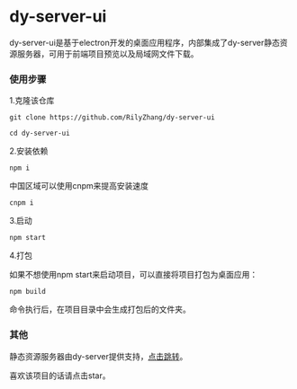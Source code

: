 # dy-server-ui

dy-server-ui是基于electron开发的桌面应用程序，内部集成了dy-server静态资源服务器，可用于前端项目预览以及局域网文件下载。

### 使用步骤

1.克隆该仓库
```
git clone https://github.com/RilyZhang/dy-server-ui

cd dy-server-ui
```

2.安装依赖
```
npm i
```

中国区域可以使用cnpm来提高安装速度

```
cnpm i
```

3.启动
```
npm start
```

4.打包

如果不想使用npm start来启动项目，可以直接将项目打包为桌面应用：

```
npm build
```

命令执行后，在项目目录中会生成打包后的文件夹。

### 其他

静态资源服务器由dy-server提供支持，<a href="https://github.com/RilyZhang/dy-server" target="_blank">点击跳转</a>。

喜欢该项目的话请点击star。
